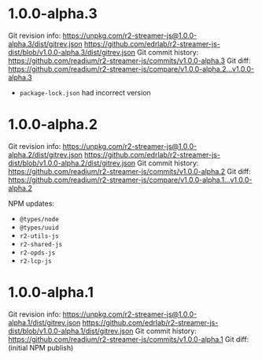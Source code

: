 # 1.0.0-alpha.3

Git revision info:
https://unpkg.com/r2-streamer-js@1.0.0-alpha.3/dist/gitrev.json
https://github.com/edrlab/r2-streamer-js-dist/blob/v1.0.0-alpha.3/dist/gitrev.json
Git commit history:
https://github.com/readium/r2-streamer-js/commits/v1.0.0-alpha.3
Git diff:
https://github.com/readium/r2-streamer-js/compare/v1.0.0-alpha.2...v1.0.0-alpha.3

* `package-lock.json` had incorrect version

# 1.0.0-alpha.2

Git revision info:
https://unpkg.com/r2-streamer-js@1.0.0-alpha.2/dist/gitrev.json
https://github.com/edrlab/r2-streamer-js-dist/blob/v1.0.0-alpha.2/dist/gitrev.json
Git commit history:
https://github.com/readium/r2-streamer-js/commits/v1.0.0-alpha.2
Git diff:
https://github.com/readium/r2-streamer-js/compare/v1.0.0-alpha.1...v1.0.0-alpha.2

NPM updates:

* `@types/node`
* `@types/uuid`
* `r2-utils-js`
* `r2-shared-js`
* `r2-opds-js`
* `r2-lcp-js`

# 1.0.0-alpha.1

Git revision info:
https://unpkg.com/r2-streamer-js@1.0.0-alpha.1/dist/gitrev.json
https://github.com/edrlab/r2-streamer-js-dist/blob/v1.0.0-alpha.1/dist/gitrev.json
Git commit history:
https://github.com/readium/r2-streamer-js/commits/v1.0.0-alpha.1
Git diff:
(initial NPM publish)
